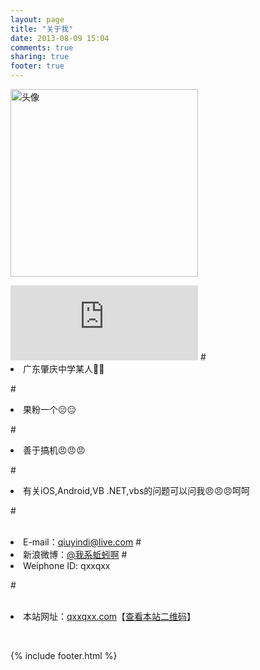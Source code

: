 ```yaml
---
layout: page
title: "关于我"
date: 2013-08-09 15:04
comments: true
sharing: true
footer: true
---
```

<IMG alt="头像" src="http://qxxqxx.github.io/images/about/1.jpg" width=300 height=300></DIV>
<iframe width="300" height="120" class="share_self"  frameborder="0" scrolling="no" src="http://widget.weibo.com/weiboshow/index.php?language=&width=300&height=120&fansRow=2&ptype=1&speed=0&skin=10&isTitle=1&noborder=1&isWeibo=0&isFans=0&uid=1759920485&verifier=1d337ce0&dpc=1"></iframe>
#<br/><li>广东肇庆中学某人😬😬

#<li>果粉一个😑😑


#<li>善于搞机😠😠😠


#<li>有关iOS,Android,VB .NET,vbs的问题可以问我😠😠😠呵呵



#<br/><br/><li>E-mail：<qiuyindi@live.com>
#<li>新浪微博：[@我系蚯蚓啊](http://weibo.com/qzoro)
#<li>Weiphone ID: qxxqxx


#<br/><br/><li>本站网址：[qxxqxx.com](http://qxxqxx.com)【[查看本站二维码](http://qxxqxx.com/qrcode)】


<br/><footer id="footer" class="inner">{% include footer.html %}</footer>
			
